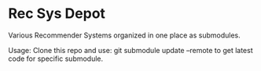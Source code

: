 Rec Sys Depot
===========

Various Recommender Systems organized in one place as submodules.

Usage:
Clone this repo and use: git submodule update –remote
to get latest code for specific submodule.